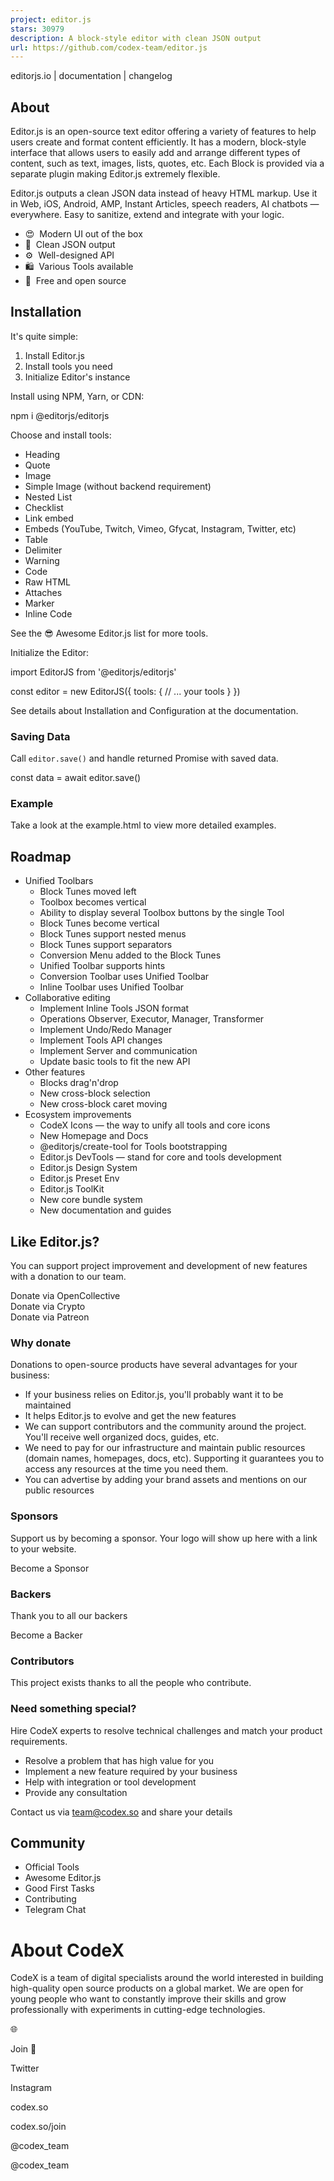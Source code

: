 ```yaml
---
project: editor.js
stars: 30979
description: A block-style editor with clean JSON output
url: https://github.com/codex-team/editor.js
---
```


editorjs.io | documentation | changelog

About
-----

Editor.js is an open-source text editor offering a variety of features to help users create and format content efficiently. It has a modern, block-style interface that allows users to easily add and arrange different types of content, such as text, images, lists, quotes, etc. Each Block is provided via a separate plugin making Editor.js extremely flexible.

Editor.js outputs a clean JSON data instead of heavy HTML markup. Use it in Web, iOS, Android, AMP, Instant Articles, speech readers, AI chatbots — everywhere. Easy to sanitize, extend and integrate with your logic.

-   😍  Modern UI out of the box
-   💎  Clean JSON output
-   ⚙️  Well-designed API
-   🛍  Various Tools available
-   💌  Free and open source

Installation
------------

It's quite simple:

1.  Install Editor.js
2.  Install tools you need
3.  Initialize Editor's instance

Install using NPM, Yarn, or CDN:

npm i @editorjs/editorjs

Choose and install tools:

-   Heading
-   Quote
-   Image
-   Simple Image (without backend requirement)
-   Nested List
-   Checklist
-   Link embed
-   Embeds (YouTube, Twitch, Vimeo, Gfycat, Instagram, Twitter, etc)
-   Table
-   Delimiter
-   Warning
-   Code
-   Raw HTML
-   Attaches
-   Marker
-   Inline Code

See the 😎 Awesome Editor.js list for more tools.

Initialize the Editor:

<div id\="editorjs"\></div\>

import EditorJS from '@editorjs/editorjs'

const editor \= new EditorJS({
  tools: {
   // ... your tools
  }
})

See details about Installation and Configuration at the documentation.

### Saving Data

Call `editor.save()` and handle returned Promise with saved data.

const data \= await editor.save()

### Example

Take a look at the example.html to view more detailed examples.

Roadmap
-------

-   Unified Toolbars
    -   Block Tunes moved left
    -   Toolbox becomes vertical
    -   Ability to display several Toolbox buttons by the single Tool
    -   Block Tunes become vertical
    -   Block Tunes support nested menus
    -   Block Tunes support separators
    -   Conversion Menu added to the Block Tunes
    -   Unified Toolbar supports hints
    -   Conversion Toolbar uses Unified Toolbar
    -   Inline Toolbar uses Unified Toolbar
-   Collaborative editing
    -   Implement Inline Tools JSON format
    -   Operations Observer, Executor, Manager, Transformer
    -   Implement Undo/Redo Manager
    -   Implement Tools API changes
    -   Implement Server and communication
    -   Update basic tools to fit the new API
-   Other features
    -   Blocks drag'n'drop
    -   New cross-block selection
    -   New cross-block caret moving
-   Ecosystem improvements
    -   CodeX Icons — the way to unify all tools and core icons
    -   New Homepage and Docs
    -   @editorjs/create-tool for Tools bootstrapping
    -   Editor.js DevTools — stand for core and tools development
    -   Editor.js Design System
    -   Editor.js Preset Env
    -   Editor.js ToolKit
    -   New core bundle system
    -   New documentation and guides

  

Like Editor.js?
---------------

You can support project improvement and development of new features with a donation to our team.

Donate via OpenCollective  
Donate via Crypto  
Donate via Patreon

### Why donate

Donations to open-source products have several advantages for your business:

-   If your business relies on Editor.js, you'll probably want it to be maintained
-   It helps Editor.js to evolve and get the new features
-   We can support contributors and the community around the project. You'll receive well organized docs, guides, etc.
-   We need to pay for our infrastructure and maintain public resources (domain names, homepages, docs, etc). Supporting it guarantees you to access any resources at the time you need them.
-   You can advertise by adding your brand assets and mentions on our public resources

### Sponsors

Support us by becoming a sponsor. Your logo will show up here with a link to your website.

Become a Sponsor

### Backers

Thank you to all our backers

Become a Backer

### Contributors

This project exists thanks to all the people who contribute.

### Need something special?

Hire CodeX experts to resolve technical challenges and match your product requirements.

-   Resolve a problem that has high value for you
-   Implement a new feature required by your business
-   Help with integration or tool development
-   Provide any consultation

Contact us via team@codex.so and share your details

Community
---------

-   Official Tools
-   Awesome Editor.js
-   Good First Tasks
-   Contributing
-   Telegram Chat

About CodeX
===========

CodeX is a team of digital specialists around the world interested in building high-quality open source products on a global market. We are open for young people who want to constantly improve their skills and grow professionally with experiments in cutting-edge technologies.

🌐

Join 👋

Twitter

Instagram

codex.so

codex.so/join

@codex\_team

@codex\_team
